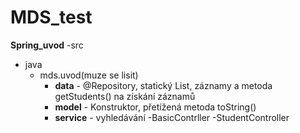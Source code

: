 # MDS_test


**Spring_uvod**
-src
  - java
    - mds.uvod(muze se lisit)
      - **data** - @Repository, statický List, záznamy a metoda getStudents() na získání záznamů
      - **model** - Konstruktor, přetížená metoda toString()
      - **service** - vyhledávání
      -BasicContrller
      -StudentController
